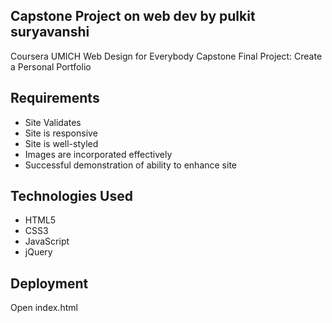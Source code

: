 ## Capstone Project on web dev by pulkit suryavanshi

Coursera UMICH Web Design for Everybody Capstone Final Project: Create a Personal Portfolio

## Requirements

* Site Validates
* Site is responsive
* Site is well-styled
* Images are incorporated effectively
* Successful demonstration of ability to enhance site

## Technologies Used
* HTML5
* CSS3
* JavaScript
* jQuery

## Deployment
Open index.html

